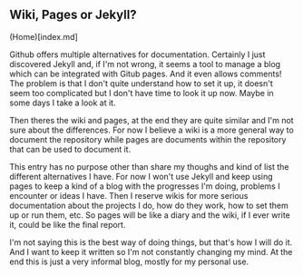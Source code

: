 ## Wiki, Pages or Jekyll?
(Home)[index.md]

Github offers multiple alternatives for documentation. Certainly I just discovered Jekyll and,
if I'm not wrong, it seems a tool to manage a blog which can be integrated with Gitub pages.
And it even allows comments! The problem is that I don't quite understand how to set it up,
it doesn't seem too complicated but I don't have time to look it up now. Maybe in some days
I take a look at it.

Then theres the wiki and pages, at the end they are quite similar and I'm not sure about the
differences. For now I believe a wiki is a more general way to document the repository while
pages are documents within the repository that can be used to document it.

This entry has no purpose other than share my thoughs and kind of list the different alternatives
I have. For now I won't use Jekyll and keep using pages to keep a kind of a blog with the progresses
I'm doing, problems I encounter or ideas I have. Then I reserve wikis for more serious documentation
about the projects I do, how do they work, how to set them up or run them, etc. So pages will be
like a diary and the wiki, if I ever write it, could be like the final report.

I'm not saying this is the best way of doing things, but that's how I will do it. And I want to
keep it written so I'm not constantly changing my mind. At the end this is just a very informal blog,
mostly for my personal use.
